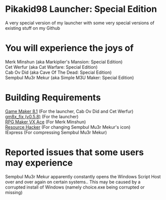 # Pikakid98 Launcher: Special Edition
A very special version of my launcher with some very special versions of existing stuff on my Github

# You will experience the joys of

Merk Minshun (aka Markiplier's Mansion: Special Edition)
\
Cet Werfur (aka Cat Warfare: Special Edition)
\
Cab Ov Did (aka Cave Of The Dead: Special Edition)
\
Sempbul Mu3r Mekur (aka Simple M3U Maker: Special Edition)


# Building Requirements

[Game Maker 8.1](https://archive.org/details/GameMaker81) (For the launcher, Cab Ov Did and Cet Werfur)
\
[gm8x_fix (v0.5.8)](https://github.com/skyfloogle/gm8x_fix/releases/tag/v0.5.8) (For the launcher)
\
[RPG Maker VX Ace](https://store.steampowered.com/app/220700) (For Merk Minshun)
\
[Resource Hacker](http://angusj.com/resourcehacker/#download) (For changing Sempbul Mu3r Mekur's icon)
\
IExpress (For compressing Sempbul Mu3r Mekur)


# Reported issues that some users may experience

Sempbul Mu3r Mekur apparently constantly opens the Windows Script Host over and over again on certain systems.. This may be caused by a corrupted install of Windows (namely choice.exe being corrupted or missing)
